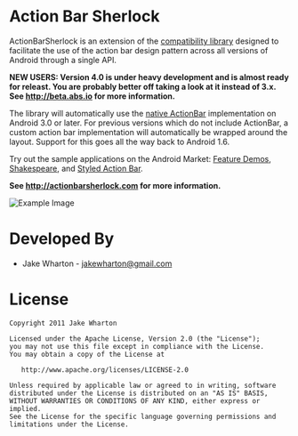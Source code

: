 Action Bar Sherlock
===================

ActionBarSherlock is an extension of the [compatibility library][1] designed
to facilitate the use of the action bar design pattern across all versions of
Android through a single API.

**NEW USERS: Version 4.0 is under heavy development and is almost ready for
releast. You are probably better off taking a look at it instead of 3.x. See
http://beta.abs.io for more information.**

The library will automatically use the [native ActionBar][2] implementation on
Android 3.0 or later. For previous versions which do not include ActionBar, a
custom action bar implementation will automatically be wrapped around the
layout. Support for this goes all the way back to Android 1.6.

Try out the sample applications on the Android Market: [Feature Demos][4],
[Shakespeare][5], and [Styled Action Bar][6].

**See http://actionbarsherlock.com for more information.**

![Example Image][3]



Developed By
============

* Jake Wharton - <jakewharton@gmail.com>



License
=======

    Copyright 2011 Jake Wharton

    Licensed under the Apache License, Version 2.0 (the "License");
    you may not use this file except in compliance with the License.
    You may obtain a copy of the License at

       http://www.apache.org/licenses/LICENSE-2.0

    Unless required by applicable law or agreed to in writing, software
    distributed under the License is distributed on an "AS IS" BASIS,
    WITHOUT WARRANTIES OR CONDITIONS OF ANY KIND, either express or implied.
    See the License for the specific language governing permissions and
    limitations under the License.





 [1]: http://android-developers.blogspot.com/2011/03/fragments-for-all.html
 [2]: http://developer.android.com/guide/topics/ui/actionbar.html
 [3]: http://actionbarsherlock.com/static/feature.png
 [4]: https://market.android.com/details?id=com.actionbarsherlock.sample.demos
 [5]: https://market.android.com/details?id=com.actionbarsherlock.sample.shakespeare
 [6]: https://market.android.com/details?id=com.actionbarsherlock.sample.styledactionbar
